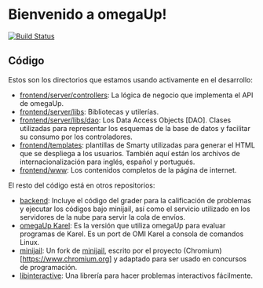 # Bienvenido a omegaUp!

[![Build Status](https://travis-ci.org/omegaup/omegaup.svg?branch=master)](https://travis-ci.org/omegaup/omegaup)

## Código

Estos son los directorios que estamos usando activamente en el desarrollo:

* [frontend/server/controllers](https://github.com/omegaup/omegaup/tree/master/frontend/server/controllers):
  La lógica de negocio que implementa el API de omegaUp.
* [frontend/server/libs](https://github.com/omegaup/omegaup/tree/master/frontend/server/libs):
  Bibliotecas y utilerías.
* [frontend/server/libs/dao](https://github.com/omegaup/omegaup/tree/master/frontend/server/libs/dao):
  Los Data Access Objects [DAO].  Clases utilizadas para representar los
  esquemas de la base de datos y facilitar su consumo por los controladores.
* [frontend/templates](https://github.com/omegaup/omegaup/tree/master/frontend/templates):
  plantillas de Smarty utilizadas para generar el HTML que se despliega a los
  usuarios.  También aquí están los archivos de internacionalización para
  inglés, español y portugués.
* [frontend/www](https://github.com/omegaup/omegaup/tree/master/frontend/www):
  Los contenidos completos de la página de internet.

El resto del código está en otros repositorios:

* [backend](https://github.com/omegaup/backend): Incluye el código del grader
  para la calificación de problemas y ejecutar los códigos bajo minijail, así
  como el servicio utilizado en los servidores de la nube para servir la cola
  de envíos.
* [omegaUp Karel](https://github.com/omegaup/karel): Es la versión que utiliza
  omegaUp para evaluar programas de Karel.  Es un port de OMI Karel a consola
  de comandos Linux.
* [minijail](https://github.com/omegaup/minijail): Un fork de
  [minijail](https://chromium.googlesource.com/chromiumos/platform2/+/master/minijail/),
  escrito por el proyecto (Chromium)[https://www.chromium.org] y adaptado para
  ser usado en concursos de programación.
* [libinteractive](https://github.com/omegaup/libinteractive): Una librería
  para hacer problemas interactivos fácilmente.
